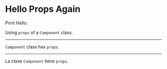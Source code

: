 # Hello Props Again

Print Hello.

Using `props` of a `Component` class.

---

`Component` class has `props`.

---

La clase `Component` tiene `props`.
